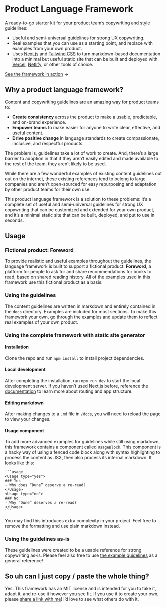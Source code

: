 # Product Language Framework

A ready-to-go starter kit for your product team’s copywriting and style guidelines:

- Useful and semi-universal guidelines for strong UX copywriting.
- Real examples that you can use as a starting point, and replace with examples from your own product.
- Uses [Next.js](https://nextjs.org/) and [Tailwind CSS](https://tailwindcss.com/) to turn markdown-based documentation into a minimal but useful static site that can be built and deployed with [Vercel](https://vercel.co), [Netlify](https://netlify.com), or other tools of choice. 

[See the framework in action](https://uxcopy.quinnkeast.com) →

## Why a product language framework?

Content and copywriting guidelines are an amazing way for product teams to:

- **Create consistency** across the product to make a usable, predictable, and on-brand experience.
- **Empower teams** to make easier for anyone to write clear, effective, and useful content.
- **Drive positive change** in language standards to create compassionate, inclusive, and respectful products.

The problem is, guidelines take a lot of work to create. And, there’s a large barrier to adoption in that if they aren’t easily edited and made available to the rest of the team, they aren’t likely to be used.

While there are a few wonderful examples of existing content guidelines out out on the internet, these existing references tend to belong to large companies and aren’t open-sourced for easy repurposing and adaptation by other product teams for their own use.

This product language framework is a solution to these problems: it’s a complete set of useful and semi-universal guidelines for strong UX copywriting that can be customized and extended for your own product, and it’s a minimal static site that can be built, deployed, and put to use in seconds.

## Usage

### Fictional product: Foreword

To provide realistic and useful examples throughout the guidelines, the language framework is built to support a fictional product: **Foreword**, a platform for people to ask for and share recommendations for books to read, based on shared reading history. All of the examples used in this framework use this fictional product as a basis.

### Using the guidelines

The content guidelines are written in markdown and entirely contained in the `docs` directory. Examples are included for most sections. To make this framework your own, go through the examples and update them to reflect real examples of your own product.

### Using the complete framework with static site generator

#### Installation

Clone the repo and run `npm install` to install project dependencies.

#### Local development

After completing the installation, run `npm run dev` to start the local development server. If you haven’t used Next.js before, reference the [documentation](https://nextjs.org/docs/getting-started) to learn more about routing and app structure.

#### Editing markdown

After making changes to a `.md` file in `/docs`, you will need to reload the page to view your changes.

#### Usage component

To add more advanced examples for guidelines while still using markdown, this framework contains a component called `UsageBlock`. This component is a hacky way of using a fenced code block along with syntax highlighting to process the content as JSX, then also process its internal markdown. It looks like this:

~~~
```usage
<Usage type="yes">
### Yes
- Why does “Dune” deserve a re-read?
</Usage>
<Usage type="no">
### No
- Why “Dune” deserves a re-read?
</Usage>
```
~~~

You may find this introduces extra complexity in your project. Feel free to remove the formatting and use plain markdown instead.

### Using the guidelines as-is

These guidelines were created to be a usable reference for strong copywriting as-is. Please feel also free to use [the example guidelines](https://uxcopy.quinnkeast.com) as a general reference!

## So uh can I just copy / paste the whole thing?

Yes. This framework has an MIT license and is intended for you to take it, adapt it, and re-use it however you see fit. If you use it to create your own, please [share a link with me](mailto:quinn@hey.com)! I’d love to see what others do with it.
